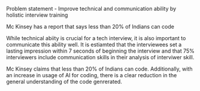 Problem statement - Improve technical and communication ability by holistic interview training

Mc Kinsey has a report that says less than 20% of Indians can code

While technical abiity is crucial for a tech interview, it is also important to communicate this ability well. It is estiamted that the interviewees set a lasting impression within 7 seconds of beginning the interview and that 75% interviewers include communication skills in their analysis of interviwer skill.

Mc Kinsey claims that less than 20% of Indians can code. Additionally, with an increase in usage of AI for coding, there is a clear reduction in the general understanding of the code genrerated. 